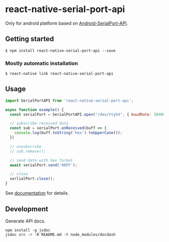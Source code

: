 # react-native-serial-port-api

Only for android platform based on [Android-SerialPort-API](https://github.com/licheedev/Android-SerialPort-API).

## Getting started

`$ npm install react-native-serial-port-api --save`

### Mostly automatic installation

`$ react-native link react-native-serial-port-api`

## Usage

```javascript
import SerialPortAPI from 'react-native-serial-port-api';

async function example() {
  const serialPort = SerialPortAPI.open("/dev/ttyS4", { baudRate: 38400 });

  // subscribe received data
  const sub = serialPort.onReceived(buff => {
    console.log(buff.toString('hex').toUpperCase());
  })

  // unsubscribe
  // sub.remove();

  // send data with hex format
  await serialPort.send('00FF');

  // close
  serlialPort.close();
}
```

See [documentation](https://bastengao.com/react-native-serial-port-api/) for details.

## Development

Generate API docs.

    npm install -g jsdoc
    jsdoc src -r -R README.md -t node_modules/docdash
